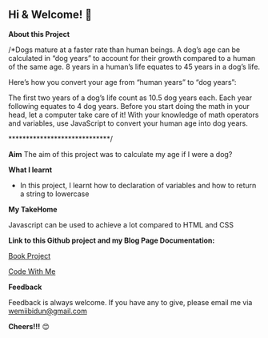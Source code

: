 ## Hi & Welcome! 👋


**About this Project**

/*Dogs mature at a faster rate than human beings. A dog’s age can be calculated in “dog years” to account for their growth compared to a human of the same age. 8 years in a human’s life equates to 45 years in a dog’s life.

Here’s how you convert your age from “human years” to “dog years”:

The first two years of a dog’s life count as 10.5 dog years each.
Each year following equates to 4 dog years.
Before you start doing the math in your head, let a computer take care of it! With your knowledge of math operators and variables, use JavaScript to convert your human age into dog years.

*****************************/

**Aim**
The aim of this project was to calculate my age if I were a dog?

**What I learnt**

- In this project, I learnt how to declaration of variables and how to return a string to lowercase


**My TakeHome**

Javascript can be used to achieve a lot compared to HTML and CSS



**Link to this Github project and my Blog Page Documentation:**

[Book Project](https://wemiibidun.github.io/single-price-grid-component/)

[Code With Me](http://www.wemiibidun.com/search/label/coding)

**Feedback**

Feedback is always welcome. If you have any to give, please email me via wemiibidun@gmail.com


**Cheers!!!** 😊
